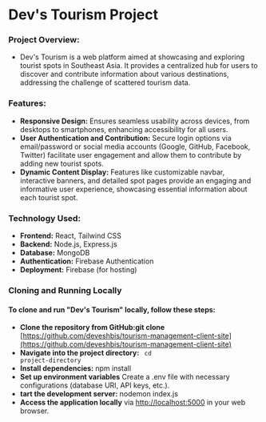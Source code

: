 # Dev's Tourism Project

### Project Overview:
- Dev's Tourism is a web platform aimed at showcasing and exploring tourist spots in Southeast Asia. It provides a centralized hub for users to discover and contribute information about various destinations, addressing the challenge of scattered tourism data.

### Features:
- **Responsive Design:** Ensures seamless usability across devices, from desktops to smartphones, enhancing accessibility for all users.
- **User Authentication and Contribution:** Secure login options via email/password or social media accounts (Google, GitHub, Facebook, Twitter) facilitate user engagement and allow them to contribute by adding new tourist spots.
- **Dynamic Content Display:** Features like customizable navbar, interactive banners, and detailed spot pages provide an engaging and informative user experience, showcasing essential information about each tourist spot.
  

### Technology Used:  
- **Frontend:** React, Tailwind CSS
- **Backend:** Node.js, Express.js
- **Database:** MongoDB
- **Authentication:** Firebase Authentication
- **Deployment:** Firebase (for hosting)


### Cloning and Running Locally
#### To clone and run "Dev's Tourism" locally, follow these steps:
- **Clone the repository from GitHub:git clone** [https://github.com/deveshbis/tourism-management-client-site](https://github.com/deveshbis/tourism-management-client-site)
- **Navigate into the project directory: <code>** cd project-directory</code></li>
- **Install dependencies:** npm install
- **Set up environment variables** Create a .env file with necessary configurations (database URI, API keys, etc.).
- **tart the development server:** nodemon index.js
- **Access the application locally** via <a href="http://localhost:5000" target="_blank">http://localhost:5000</a> in your web browser.
    </ul>
